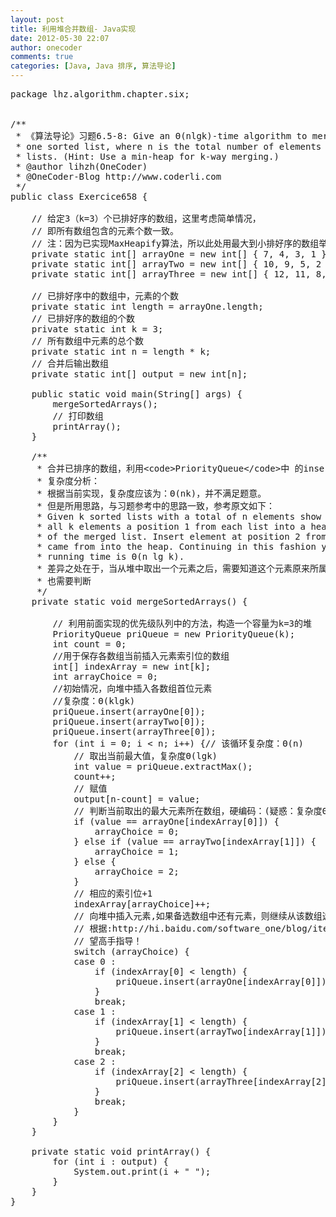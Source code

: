 ```yaml
---
layout: post
title: 利用堆合并数组- Java实现
date: 2012-05-30 22:07
author: onecoder
comments: true
categories: [Java, Java 排序, 算法导论]
---
```

<pre class="brush:java;first-line:1;pad-line-numbers:true;highlight:null;collapse:false;">
package lhz.algorithm.chapter.six;


/**
 * 《算法导论》习题6.5-8: Give an &Theta;(nlgk)-time algorithm to merge k sorted lists into
 * one sorted list, where n is the total number of elements in all the input
 * lists. (Hint: Use a min-heap for k-way merging.) 
 * @author lihzh(OneCoder)
 * @OneCoder-Blog http://www.coderli.com
 */
public class Exercice658 {

	// 给定3（k=3）个已排好序的数组，这里考虑简单情况，
	// 即所有数组包含的元素个数一致。
	// 注：因为已实现MaxHeapify算法，所以此处用最大到小排好序的数组举例
	private static int[] arrayOne = new int[] { 7, 4, 3, 1 };
	private static int[] arrayTwo = new int[] { 10, 9, 5, 2 };
	private static int[] arrayThree = new int[] { 12, 11, 8, 6 };
	
	// 已排好序中的数组中，元素的个数
	private static int length = arrayOne.length;
	// 已排好序的数组的个数
	private static int k = 3;
	// 所有数组中元素的总个数
	private static int n = length * k;
	// 合并后输出数组
	private static int[] output = new int[n];
	
	public static void main(String[] args) {
		mergeSortedArrays();
		// 打印数组
		printArray();
	}

	/**
	 * 合并已排序的数组，利用&lt;code&gt;PriorityQueue&lt;/code&gt;中 的insert和extractMax算法实现
	 * 复杂度分析：
	 * 根据当前实现，复杂度应该为：&Theta;(nk)，并不满足题意。
	 * 但是所用思路，与习题参考中的思路一致，参考原文如下：
	 * Given k sorted lists with a total of n elements show how to merge them in O(n lg k) time. Insert
	 * all k elements a position 1 from each list into a heap. Use EXTRACT-MAX to obtain the rst element
	 * of the merged list. Insert element at position 2 from the list where the largest element originally
	 * came from into the heap. Continuing in this fashion yields the desired algorithm. Clearly the
	 * running time is &Theta;(n lg k).
	 * 差异之处在于，当从堆中取出一个元素之后，需要知道这个元素原来所属数组，这里也需要去判断，这里耗时K。另外，在插入的时候，
	 * 也需要判断
	 */
	private static void mergeSortedArrays() {
		
		// 利用前面实现的优先级队列中的方法，构造一个容量为k=3的堆
		PriorityQueue priQueue = new PriorityQueue(k);
		int count = 0;
		//用于保存各数组当前插入元素索引位的数组
		int[] indexArray = new int[k];
		int arrayChoice = 0;
		//初始情况，向堆中插入各数组首位元素
		//复杂度：&Theta;(klgk)
		priQueue.insert(arrayOne[0]);
		priQueue.insert(arrayTwo[0]);
		priQueue.insert(arrayThree[0]);
		for (int i = 0; i &lt; n; i++) {// 该循环复杂度：&Theta;(n)
			// 取出当前最大值，复杂度&Theta;(lgk)
			int value = priQueue.extractMax();
			count++;
			// 赋值
			output[n-count] = value;
			// 判断当前取出的最大元素所在数组，硬编码：(疑惑：复杂度&Theta;(k),因为最差会进行k次比较，此处如何优化)
			if (value == arrayOne[indexArray[0]]) {
				arrayChoice = 0;
			} else if (value == arrayTwo[indexArray[1]]) {
				arrayChoice = 1;
			} else {
				arrayChoice = 2;
			}
			// 相应的索引位+1
			indexArray[arrayChoice]++;
			// 向堆中插入元素,如果备选数组中还有元素，则继续从该数组选取(疑惑：采用switch语句，复杂度是否降到&Theta;(lgk)以下)
			// 根据:http://hi.baidu.com/software_one/blog/item/254990dfd96aee205982ddcb.html 中介绍，似乎可以。
			// 望高手指导！
			switch (arrayChoice) {
			case 0 :
				if (indexArray[0] &lt; length) {
					priQueue.insert(arrayOne[indexArray[0]]);
				}
				break;
			case 1 :
				if (indexArray[1] &lt; length) {
					priQueue.insert(arrayTwo[indexArray[1]]);
				}
				break;
			case 2 :
				if (indexArray[2] &lt; length) {
					priQueue.insert(arrayThree[indexArray[2]]);
				} 
				break;
			}
		}
	}

	private static void printArray() {
		for (int i : output) {
			System.out.print(i + &quot; &quot;);
		}
	}
}

</pre>

